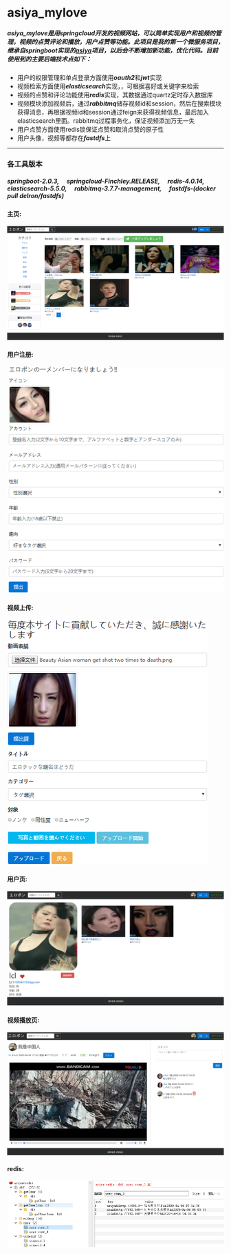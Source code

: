 # asiya_mylove
##### asiya_mylove是用springcloud开发的视频网站，可以简单实现用户和视频的管理，视频的点赞评论和播放，用户点赞等功能。此项目是我的第一个微服务项目，继承自springboot实现的[asiya](https://github.com/lclasiya/asiya)项目，以后会不断增加新功能，优化代码。目前使用到的主要后端技术点如下：
* 用户的权限管理和单点登录方面使用***oauth2***和***jwt***实现
* 视频检索方面使用***elasticsearch***实现，，可根据喜好或关键字来检索
* 视频的点赞和评论功能使用***redis***实现，其数据通过quartz定时存入数据库
* 视频模块添加视频后，通过***rabbitmq***储存视频id和session，然后在搜索模块获得消息，再根据视频id和session通过feign来获得视频信息，最后加入elasticsearch里面。rabbitmq过程事务化，保证视频添加万无一失
* 用户点赞方面使用redis锁保证点赞和取消点赞的原子性
* 用户头像，视频等都存在***fastdfs***上
***
### 各工具版本
##### springboot-2.0.3,&emsp;   springcloud-Finchley.RELEASE,&emsp;   redis-4.0.14,&emsp;    elasticsearch-5.5.0,&emsp;   rabbitmq-3.7.7-management,&emsp;   fastdfs-(docker pull delron/fastdfs)    
#### 主页:
![homepage](https://github.com/lclasiya/asiya_mylove/blob/master/common/src/main/java/li/changlin/common/images/主页.png)
#### 用户注册:
![register](https://github.com/lclasiya/asiya_mylove/blob/master/common/src/main/java/li/changlin/common/images/%E7%94%A8%E6%88%B7%E6%B3%A8%E5%86%8C.png)
#### 视频上传:
![upload](https://github.com/lclasiya/asiya_mylove/blob/master/common/src/main/java/li/changlin/common/images/%E8%A7%86%E9%A2%91%E4%B8%8A%E4%BC%A0.png)
#### 用户页:
![userProfile](https://github.com/lclasiya/asiya_mylove/blob/master/common/src/main/java/li/changlin/common/images/userProfile.png)
#### 视频播放页:
![videoPage](https://github.com/lclasiya/asiya_mylove/blob/master/common/src/main/java/li/changlin/common/images/videoPage.png)
#### redis:
![redis](https://github.com/lclasiya/asiya_mylove/blob/master/common/src/main/java/li/changlin/common/images/redis.png)
